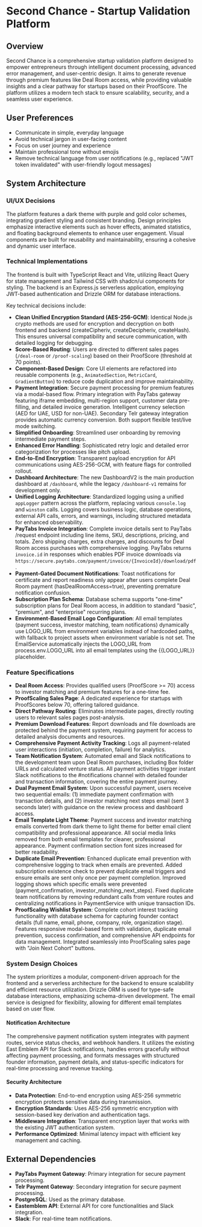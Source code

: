 # Second Chance - Startup Validation Platform

## Overview
Second Chance is a comprehensive startup validation platform designed to empower entrepreneurs through intelligent document processing, advanced error management, and user-centric design. It aims to generate revenue through premium features like Deal Room access, while providing valuable insights and a clear pathway for startups based on their ProofScore. The platform utilizes a modern tech stack to ensure scalability, security, and a seamless user experience.

## User Preferences
- Communicate in simple, everyday language
- Avoid technical jargon in user-facing content
- Focus on user journey and experience
- Maintain professional tone without emojis
- Remove technical language from user notifications (e.g., replaced "JWT token invalidated" with user-friendly logout messages)

## System Architecture

### UI/UX Decisions
The platform features a dark theme with purple and gold color schemes, integrating gradient styling and consistent branding. Design principles emphasize interactive elements such as hover effects, animated statistics, and floating background elements to enhance user engagement. Visual components are built for reusability and maintainability, ensuring a cohesive and dynamic user interface.

### Technical Implementations
The frontend is built with TypeScript React and Vite, utilizing React Query for state management and Tailwind CSS with shadcn/ui components for styling. The backend is an Express.js serverless application, employing JWT-based authentication and Drizzle ORM for database interactions.

Key technical decisions include:
- **Clean Unified Encryption Standard (AES-256-GCM)**: Identical Node.js crypto methods are used for encryption and decryption on both frontend and backend (createCipheriv, createDecipheriv, createHash). This ensures universal compatibility and secure communication, with detailed logging for debugging.
- **Score-Based Routing**: Users are directed to different sales pages (`/deal-room` or `/proof-scaling`) based on their ProofScore (threshold at 70 points).
- **Component-Based Design**: Core UI elements are refactored into reusable components (e.g., `AnimatedSection`, `MetricCard`, `GradientButton`) to reduce code duplication and improve maintainability.
- **Payment Integration**: Secure payment processing for premium features via a modal-based flow. Primary integration with PayTabs gateway featuring iframe embedding, multi-region support, customer data pre-filling, and detailed invoice generation. Intelligent currency selection (AED for UAE, USD for non-UAE). Secondary Telr gateway integration provides automatic currency conversion. Both support flexible test/live mode switching.
- **Simplified Onboarding**: Streamlined user onboarding by removing intermediate payment steps.
- **Enhanced Error Handling**: Sophisticated retry logic and detailed error categorization for processes like pitch upload.
- **End-to-End Encryption**: Transparent payload encryption for API communications using AES-256-GCM, with feature flags for controlled rollout.
- **Dashboard Architecture**: The new DashboardV2 is the main production dashboard at `/dashboard`, while the legacy `/dashboard-v1` remains for development only.
- **Unified Logging Architecture**: Standardized logging using a unified `appLogger` pattern across the platform, replacing various `console.log` and `winston` calls. Logging covers business logic, database operations, external API calls, errors, and warnings, including structured metadata for enhanced observability.
- **PayTabs Invoice Integration**: Complete invoice details sent to PayTabs /request endpoint including line items, SKU, descriptions, pricing, and totals. Zero shipping charges, extra charges, and discounts for Deal Room access purchases with comprehensive logging. PayTabs returns `invoice.id` in responses which enables PDF invoice downloads via `https://secure.paytabs.com/payment/invoice/{InvoiceId}/download/pdf`.
- **Payment-Gated Document Notifications**: Toast notifications for certificate and report readiness only appear after users complete Deal Room payment (hasDealRoomAccess=true), preventing premature notification confusion.
- **Subscription Plan Schema**: Database schema supports "one-time" subscription plans for Deal Room access, in addition to standard "basic", "premium", and "enterprise" recurring plans.
- **Environment-Based Email Logo Configuration**: All email templates (payment success, investor matching, team notifications) dynamically use LOGO_URL from environment variables instead of hardcoded paths, with fallback to project assets when environment variable is not set. The EmailService automatically injects the LOGO_URL from process.env.LOGO_URL into all email templates using the {{LOGO_URL}} placeholder.

### Feature Specifications
- **Deal Room Access**: Provides qualified users (ProofScore >= 70) access to investor matching and premium features for a one-time fee.
- **ProofScaling Sales Page**: A dedicated experience for startups with ProofScores below 70, offering tailored guidance.
- **Direct Pathway Routing**: Eliminates intermediate pages, directly routing users to relevant sales pages post-analysis.
- **Premium Download Features**: Report downloads and file downloads are protected behind the payment system, requiring payment for access to detailed analysis documents and resources.
- **Comprehensive Payment Activity Tracking**: Logs all payment-related user interactions (initiation, completion, failure) for analytics.
- **Team Notification System**: Automated email and Slack notifications to the development team upon Deal Room purchases, including Box folder URLs and calculated venture status. All payment activities trigger instant Slack notifications to the #notifications channel with detailed founder and transaction information, covering the entire payment journey.
- **Dual Payment Email System**: Upon successful payment, users receive two sequential emails: (1) immediate payment confirmation with transaction details, and (2) investor matching next steps email (sent 3 seconds later) with guidance on the review process and dashboard access.
- **Email Template Light Theme**: Payment success and investor matching emails converted from dark theme to light theme for better email client compatibility and professional appearance. All social media links removed from both email templates for cleaner, professional appearance. Payment confirmation section font sizes increased for better readability.
- **Duplicate Email Prevention**: Enhanced duplicate email prevention with comprehensive logging to track when emails are prevented. Added subscription existence check to prevent duplicate email triggers and ensure emails are sent only once per payment completion. Improved logging shows which specific emails were prevented (payment_confirmation, investor_matching_next_steps). Fixed duplicate team notifications by removing redundant calls from venture routes and centralizing notifications in PaymentService with unique transaction IDs.
- **ProofScaling Wishlist System**: Complete cohort interest tracking functionality with database schema for capturing founder contact details (full name, email, phone, company, role, organization stage). Features responsive modal-based form with validation, duplicate email prevention, success confirmation, and comprehensive API endpoints for data management. Integrated seamlessly into ProofScaling sales page with "Join Next Cohort" buttons.

### System Design Choices
The system prioritizes a modular, component-driven approach for the frontend and a serverless architecture for the backend to ensure scalability and efficient resource utilization. Drizzle ORM is used for type-safe database interactions, emphasizing schema-driven development. The email service is designed for flexibility, allowing for different email templates based on user flow.

#### Notification Architecture
The comprehensive payment notification system integrates with payment routes, service status checks, and webhook handlers. It utilizes the existing East Emblem API for Slack notifications, handles errors gracefully without affecting payment processing, and formats messages with structured founder information, payment details, and status-specific indicators for real-time processing and revenue tracking.

#### Security Architecture
- **Data Protection**: End-to-end encryption using AES-256 symmetric encryption protects sensitive data during transmission.
- **Encryption Standards**: Uses AES-256 symmetric encryption with session-based key derivation and authentication tags.
- **Middleware Integration**: Transparent encryption layer that works with the existing JWT authentication system.
- **Performance Optimized**: Minimal latency impact with efficient key management and caching.

## External Dependencies
- **PayTabs Payment Gateway**: Primary integration for secure payment processing.
- **Telr Payment Gateway**: Secondary integration for secure payment processing.
- **PostgreSQL**: Used as the primary database.
- **Eastemblem API**: External API for core functionalities and Slack integration.
- **Slack**: For real-time team notifications.